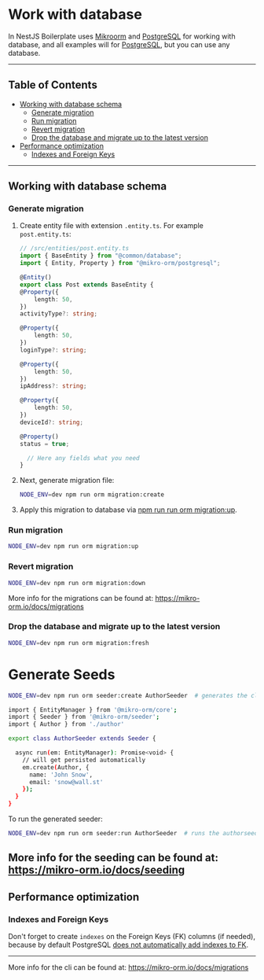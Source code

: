 # Work with database

In NestJS Boilerplate uses [Mikroorm](https://www.npmjs.com/package/mikrorm)
and [PostgreSQL](https://www.postgresql.org/) for working with database, and all examples will
for [PostgreSQL](https://www.postgresql.org/), but you can use any database.

---

## Table of Contents

- [Working with database schema](#working-with-database-schema)
    - [Generate migration](#generate-migration)
    - [Run migration](#run-migration)
    - [Revert migration](#revert-migration)
    - [Drop the database and migrate up to the latest version](#drop-the-database-and-migrate-up-to-the-latest-version)
- [Performance optimization](#performance-optimization)
    - [Indexes and Foreign Keys](#indexes-and-foreign-keys)

---

## Working with database schema

### Generate migration

1. Create entity file with extension `.entity.ts`. For example `post.entity.ts`:

    ```ts
    // /src/entities/post.entity.ts
    import { BaseEntity } from "@common/database";
    import { Entity, Property } from "@mikro-orm/postgresql";

    @Entity()
    export class Post extends BaseEntity {
    @Property({
        length: 50,
    })
    activityType?: string;

    @Property({
        length: 50,
    })
    loginType?: string;

    @Property({
        length: 50,
    })
    ipAddress?: string;

    @Property({
        length: 50,
    })
    deviceId?: string;

    @Property()
    status = true;

      // Here any fields what you need
    }
    ```

2. Next, generate migration file:

    ```bash
    NODE_ENV=dev npm run orm migration:create
    ```

3. Apply this migration to database via [npm run run orm migration:up](#run-migration).

### Run migration

```bash
NODE_ENV=dev npm run orm migration:up
```

### Revert migration

```bash
NODE_ENV=dev npm run orm migration:down
```

More info for the migrations can be found at: https://mikro-orm.io/docs/migrations

### Drop the database and migrate up to the latest version

```bash
NODE_ENV=dev npm run orm migration:fresh
```

# Generate Seeds

```bash
NODE_ENV=dev npm run orm seeder:create AuthorSeeder  # generates the class AuthorSeeder under src/common/database/seeders
```

```bash
import { EntityManager } from '@mikro-orm/core';
import { Seeder } from '@mikro-orm/seeder';
import { Author } from './author'

export class AuthorSeeder extends Seeder {

  async run(em: EntityManager): Promise<void> {
    // will get persisted automatically
    em.create(Author, {
      name: 'John Snow',
      email: 'snow@wall.st'
    });
  }
}
```

To run the generated seeder:

```bash
NODE_ENV=dev npm run orm seeder:run AuthorSeeder  # runs the authorseeder
```

More info for the seeding can be found at: https://mikro-orm.io/docs/seeding
---

## Performance optimization

### Indexes and Foreign Keys

Don't forget to create `indexes` on the Foreign Keys (FK) columns (if needed), because by default
PostgreSQL [does not automatically add indexes to FK](https://stackoverflow.com/a/970605/18140714).

---


More info for the cli can be found at: https://mikro-orm.io/docs/migrations
